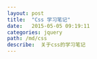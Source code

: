 ```yaml
---
layout: post
title:  "Css 学习笔记"
date:   2015-05-05 09:19:11
categories: jquery
path: /md/css
describe:  关于css的学习笔记
---
```


